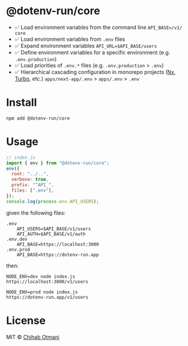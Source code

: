 # @dotenv-run/core

- ✅ Load environment variables from the command line `API_BASE=/v1/ core`
- ✅ Load environment variables from `.env` files
- ✅ Expand environment variables `API_URL=$API_BASE/users`
- ✅ Define environment variables for a specific environment (e.g. `.env.production`)
- ✅ Load priorities of `.env.*` files (e.g. `.env.production` > `.env`)
- ✅ Hierarchical cascading configuration in monorepo projects ([Nx](https://nx.dev), [Turbo](https://turborepo.com/), etc.)
  `apps/next-app/.env` > `apps/.env` > `.env`

# Install

```console
npm add @dotenv-run/core
```

# Usage

```js
// index.js
import { env } from "@dotenv-run/core";
env({
  root: "../..",
  verbose: true,
  prefix: "^API_",
  files: [".env"],
});
console.log(process.env.API_USERS);
```

given the following files:

```shell
.env
    API_USERS=$API_BASE/v1/users
    API_AUTH=$API_BASE/v1/auth
.env.dev
    API_BASE=https://localhost:3000
.env.prod
    API_BASE=https://dotenv-run.app
```

then:

```shell
NODE_ENV=dev node index.js
https://localhost:3000/v1/users

NODE_ENV=prod node index.js
https://dotenv-run.app/v1/users
```

# License

MIT © [Chihab Otmani](mailto:chihab@gmail.com)
